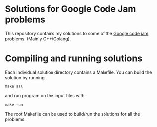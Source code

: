 # Solutions for Google Code Jam problems

This repository contains my solutions to some of the
[Google code jam](#https://code.google.com/codejam/) problems.
(Mainly C++/Golang).

# Compiling and running solutions

Each individual solution directory contains a Makefile. You can
build the solution by running

    make all
    
and run program on the input files with

    make run

The root Makefile can be used to build/run the solutions for all
the problems.
